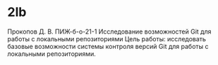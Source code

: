 # 2lb
Прокопов Д. В.
ПИЖ-б-о-21-1
Исследование возможностей Git для работы с локальными репозиториями
Цель работы: исследовать базовые возможности системы контроля версий Git для
работы с локальными репозиториями.